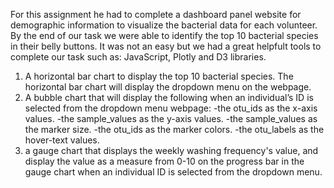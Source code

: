 For this assignment he had to complete a dashboard panel website for demographic information to visualize the bacterial data for each volunteer. By the end of
our task we were able to identify the top 10 bacterial species in their belly buttons. It was not an easy but we had a great helpfult tools to complete our task
such as: JavaScript, Plotly and D3 libraries.
1. A horizontal bar chart to display the top 10 bacterial species. The horizontal bar chart will display the dropdown menu on the webpage.
2. A bubble chart that will display the following when an individual’s ID is selected from the dropdown menu webpage:
-the otu_ids as the x-axis values.
-the sample_values as the y-axis values.
-the sample_values as the marker size.
-the otu_ids as the marker colors.
-the otu_labels as the hover-text values.
3. a gauge chart that displays the weekly washing frequency's value, and display the value as a measure from 0-10 on the progress bar in the gauge chart
when an individual ID is selected from the dropdown menu.
